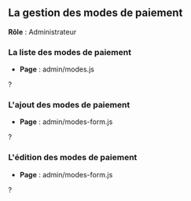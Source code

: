 ## La gestion des modes de paiement

**Rôle** : Administrateur

### La liste des modes de paiement

- **Page** : admin/modes.js

?

### L'ajout des modes de paiement

- **Page** : admin/modes-form.js

?

### L'édition des modes de paiement

- **Page** : admin/modes-form.js

?
